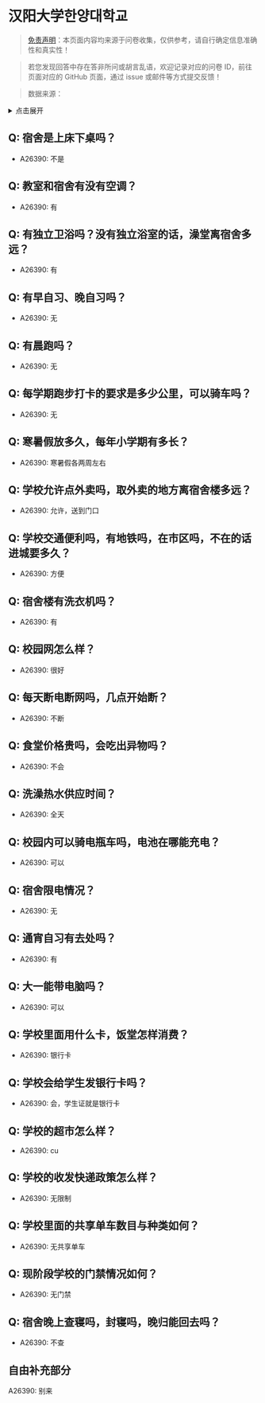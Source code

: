 # 汉阳大学한양대학교

> [免责声明](https://colleges.chat/#_3)：本页面内容均来源于问卷收集，仅供参考，请自行确定信息准确性和真实性！

> 若您发现回答中存在答非所问或胡言乱语，欢迎记录对应的问卷 ID，前往页面对应的 GitHub 页面，通过 issue 或邮件等方式提交反馈！

> 数据来源：

<details><summary>点击展开</summary>
<ul>
<li>A26390: 匿名 (2024 年 08 月)</li>
</ul>
</details>

## Q: 宿舍是上床下桌吗？

- A26390: 不是

## Q: 教室和宿舍有没有空调？

- A26390: 有

## Q: 有独立卫浴吗？没有独立浴室的话，澡堂离宿舍多远？

- A26390: 有

## Q: 有早自习、晚自习吗？

- A26390: 无

## Q: 有晨跑吗？

- A26390: 无

## Q: 每学期跑步打卡的要求是多少公里，可以骑车吗？

- A26390: 无

## Q: 寒暑假放多久，每年小学期有多长？

- A26390: 寒暑假各两周左右

## Q: 学校允许点外卖吗，取外卖的地方离宿舍楼多远？

- A26390: 允许，送到门口

## Q: 学校交通便利吗，有地铁吗，在市区吗，不在的话进城要多久？

- A26390: 方便

## Q: 宿舍楼有洗衣机吗？

- A26390: 有

## Q: 校园网怎么样？

- A26390: 很好

## Q: 每天断电断网吗，几点开始断？

- A26390: 不断

## Q: 食堂价格贵吗，会吃出异物吗？

- A26390: 不会

## Q: 洗澡热水供应时间？

- A26390: 全天

## Q: 校园内可以骑电瓶车吗，电池在哪能充电？

- A26390: 可以

## Q: 宿舍限电情况？

- A26390: 无

## Q: 通宵自习有去处吗？

- A26390: 有

## Q: 大一能带电脑吗？

- A26390: 可以

## Q: 学校里面用什么卡，饭堂怎样消费？

- A26390: 银行卡

## Q: 学校会给学生发银行卡吗？

- A26390: 会，学生证就是银行卡

## Q: 学校的超市怎么样？

- A26390: cu

## Q: 学校的收发快递政策怎么样？

- A26390: 无限制

## Q: 学校里面的共享单车数目与种类如何？

- A26390: 无共享单车

## Q: 现阶段学校的门禁情况如何？

- A26390: 无门禁

## Q: 宿舍晚上查寝吗，封寝吗，晚归能回去吗？

- A26390: 不查

## 自由补充部分

A26390: 别来